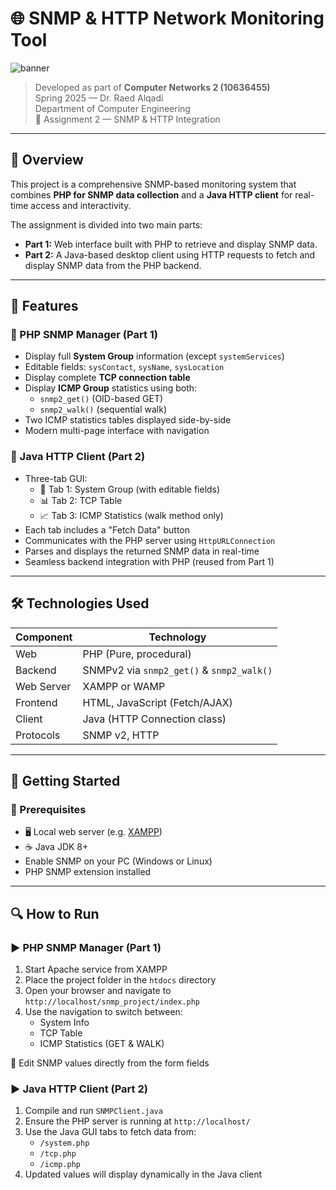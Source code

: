 # 🌐 SNMP & HTTP Network Monitoring Tool

![banner](https://upload.wikimedia.org/wikipedia/commons/thumb/5/59/Simple_Network_Management_Protocol.svg/1920px-Simple_Network_Management_Protocol.svg.png)

> Developed as part of **Computer Networks 2 (10636455)**  
> Spring 2025 — Dr. Raed Alqadi  
> Department of Computer Engineering  
> 📅 Assignment 2 — SNMP & HTTP Integration

---

## 📌 Overview

This project is a comprehensive SNMP-based monitoring system that combines **PHP for SNMP data collection** and a **Java HTTP client** for real-time access and interactivity.

The assignment is divided into two main parts:  
- **Part 1:** Web interface built with PHP to retrieve and display SNMP data.  
- **Part 2:** A Java-based desktop client using HTTP requests to fetch and display SNMP data from the PHP backend.

---

## 🧩 Features

### 🔸 PHP SNMP Manager (Part 1)
- Display full **System Group** information (except `systemServices`)  
- Editable fields: `sysContact`, `sysName`, `sysLocation`  
- Display complete **TCP connection table**  
- Display **ICMP Group** statistics using both:  
  - `snmp2_get()` (OID-based GET)  
  - `snmp2_walk()` (sequential walk)  
- Two ICMP statistics tables displayed side-by-side  
- Modern multi-page interface with navigation  

### 🔸 Java HTTP Client (Part 2)
- Three-tab GUI:  
  - 🧾 Tab 1: System Group (with editable fields)  
  - 📊 Tab 2: TCP Table  
  - 📈 Tab 3: ICMP Statistics (walk method only)  
- Each tab includes a "Fetch Data" button  
- Communicates with the PHP server using `HttpURLConnection`  
- Parses and displays the returned SNMP data in real-time  
- Seamless backend integration with PHP (reused from Part 1)  

---

## 🛠️ Technologies Used

| Component  | Technology                  |
|------------|-----------------------------|
| Web        | PHP (Pure, procedural)       |
| Backend    | SNMPv2 via `snmp2_get()` & `snmp2_walk()` |
| Web Server | XAMPP or WAMP                |
| Frontend   | HTML, JavaScript (Fetch/AJAX) |
| Client     | Java (HTTP Connection class)  |
| Protocols  | SNMP v2, HTTP                |

---

## 🚀 Getting Started

### 🔧 Prerequisites
- 🖥️ Local web server (e.g. [XAMPP](https://www.apachefriends.org/))  
- ☕ Java JDK 8+  
- Enable SNMP on your PC (Windows or Linux)  
- PHP SNMP extension installed  

---

## 🔍 How to Run

### ▶️ PHP SNMP Manager (Part 1)
1. Start Apache service from XAMPP  
2. Place the project folder in the `htdocs` directory  
3. Open your browser and navigate to `http://localhost/snmp_project/index.php`  
4. Use the navigation to switch between:  
   - System Info  
   - TCP Table  
   - ICMP Statistics (GET & WALK)  

📌 Edit SNMP values directly from the form fields  

### ▶️ Java HTTP Client (Part 2)
1. Compile and run `SNMPClient.java`  
2. Ensure the PHP server is running at `http://localhost/`  
3. Use the Java GUI tabs to fetch data from:  
   - `/system.php`  
   - `/tcp.php`  
   - `/icmp.php`  
4. Updated values will display dynamically in the Java client  



